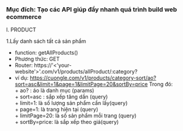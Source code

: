 ### Mục đích: Tạo các API giúp đẩy nhanh quá trình build web ecommerce

I. PRODUCT

1.Lấy danh sách tất cả sản phẩm
- function: getAllProducts()
- Phương thức: GET
- Router: https://'<'your-website'>'.com/v1/products/allProduct/:category?
- ví dụ: https://cuongle.com/v1/products/category-sort/ao?sort=asc&limit=1&page=1&limitPage=20&sortBy=price
         Trong đó:<br/>
         + ao? : áo là danh mục (params)<br/>
         + sort=asc : sắp xếp tăng dần (query)<br/>
         + limit=1: là số lượng sản phẩm cần lấy(query)<br/>
         + page=1: là trang hiện tại (query)<br/>
         + limitPage=20: là số sản phẩm mỗi trang (query)<br/>
         + sortBy=price: là sắp xếp theo giá(query)<br/>
